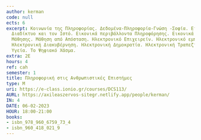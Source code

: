 ```yaml
---
author: kerman
code: null
ects: 6
excerpt: Κοινωνία της Πληροφορίας. Δεδομένα-Πληροφορία-Γνώση -Σοφία. Εισαγωγή στο
  Διαδίκτυο και τον Ιστό. Εικονικά περιβάλλοντα Πληροφόρησης. Εικονικά Περιβάλλοντα
  Μάθησης. Μάθηση από Απόσταση. Ηλεκτρονικό Επιχειρείν. Ηλεκτρονικό εμπόριο. Τηλε-Εργασία.
  Ηλεκτρονική Διακυβέρνηση. Ηλεκτρονική Δημοκρατία. Ηλεκτρονική Τραπεζική. Ηλεκτρονική
  Υγεία. Το Ψηφιακό Χάσμα.
extra: 2Ε
hours: 4
ref: cah
semester: 1
title: Πληροφορική στις Ανθρωπιστικές Επιστήμες
type: M
uri: https://e-class.ionio.gr/courses/DCS113/
AURL: https://axileaszervos-sitegr.netlify.app/people/kerman/
IN: 4
DATE: 06-02-2023
HOUR: 18:00-21:00 
books:
- isbn_978_960_6759_73_4
- isbn_960_418_021_9
---
```

